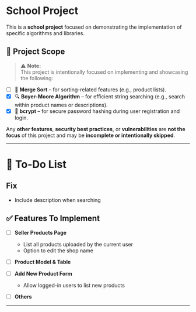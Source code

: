 # School Project

This is a **school project** focused on demonstrating the implementation of specific algorithms and libraries. 

## 🎯 Project Scope

> ⚠️ **Note:**  
This project is intentionally focused on implementing and showcasing the following:
- [ ] 🧠 **Merge Sort** – for sorting-related features (e.g., product lists).
- [x] 🔍 **Boyer-Moore Algorithm** – for efficient string searching (e.g., search within product names or descriptions).
- [x] 🔐 **bcrypt** – for secure password hashing during user registration and login.

Any **other features**, **security best practices**, or **vulnerabilities** are **not the focus** of this project and may be **incomplete or intentionally skipped**.

---

# 📝 To-Do List

## Fix
- Include description when searching

## ✅ Features To Implement

- [ ] **Seller Products Page**
  - List all products uploaded by the current user
  - Option to edit the shop name
  
- [ ] **Product Model & Table**

- [ ] **Add New Product Form**
  - Allow logged-in users to list new products

- [ ] **Others**

---
